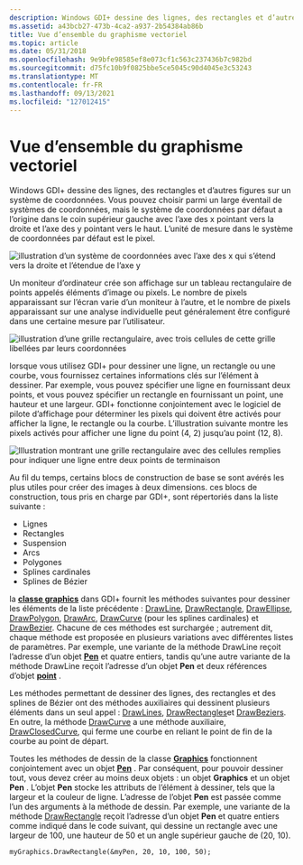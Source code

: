 ```yaml
---
description: Windows GDI+ dessine des lignes, des rectangles et d’autres figures sur un système de coordonnées.
ms.assetid: a43bcb27-473b-4ca2-a937-2b54384ab86b
title: Vue d’ensemble du graphisme vectoriel
ms.topic: article
ms.date: 05/31/2018
ms.openlocfilehash: 9e9bfe98585ef8e073cf1c563c237436b7c982bd
ms.sourcegitcommit: d75fc10b9f0825bbe5ce5045c90d4045e3c53243
ms.translationtype: MT
ms.contentlocale: fr-FR
ms.lasthandoff: 09/13/2021
ms.locfileid: "127012415"
---
```

# <a name="overview-of-vector-graphics"></a>Vue d’ensemble du graphisme vectoriel

Windows GDI+ dessine des lignes, des rectangles et d’autres figures sur un système de coordonnées. Vous pouvez choisir parmi un large éventail de systèmes de coordonnées, mais le système de coordonnées par défaut a l’origine dans le coin supérieur gauche avec l’axe des x pointant vers la droite et l’axe des y pointant vers le haut. L’unité de mesure dans le système de coordonnées par défaut est le pixel.

![illustration d’un système de coordonnées avec l’axe des x qui s’étend vers la droite et l’étendue de l’axe y](images/aboutgdip02-art01.png)

Un moniteur d’ordinateur crée son affichage sur un tableau rectangulaire de points appelés éléments d’image ou pixels. Le nombre de pixels apparaissant sur l’écran varie d’un moniteur à l’autre, et le nombre de pixels apparaissant sur une analyse individuelle peut généralement être configuré dans une certaine mesure par l’utilisateur.

![illustration d’une grille rectangulaire, avec trois cellules de cette grille libellées par leurs coordonnées](images/aboutgdip02-art02.png)

lorsque vous utilisez GDI+ pour dessiner une ligne, un rectangle ou une courbe, vous fournissez certaines informations clés sur l’élément à dessiner. Par exemple, vous pouvez spécifier une ligne en fournissant deux points, et vous pouvez spécifier un rectangle en fournissant un point, une hauteur et une largeur. GDI+ fonctionne conjointement avec le logiciel de pilote d’affichage pour déterminer les pixels qui doivent être activés pour afficher la ligne, le rectangle ou la courbe. L’illustration suivante montre les pixels activés pour afficher une ligne du point (4, 2) jusqu’au point (12, 8).

![Illustration montrant une grille rectangulaire avec des cellules remplies pour indiquer une ligne entre deux points de terminaison](images/aboutgdip02-art03.png)

Au fil du temps, certains blocs de construction de base se sont avérés les plus utiles pour créer des images à deux dimensions. ces blocs de construction, tous pris en charge par GDI+, sont répertoriés dans la liste suivante :

-   Lignes
-   Rectangles
-   Suspension
-   Arcs
-   Polygones
-   Splines cardinales
-   Splines de Bézier

la [**classe graphics**](/windows/win32/api/gdiplusgraphics/nl-gdiplusgraphics-graphics) dans GDI+ fournit les méthodes suivantes pour dessiner les éléments de la liste précédente : [DrawLine](/windows/win32/api/gdiplusgraphics/nf-gdiplusgraphics-graphics-drawline(inconstpen_inint_inint_inint_inint)), [DrawRectangle](/windows/win32/api/gdiplusgraphics/nf-gdiplusgraphics-graphics-drawrectangle(inconstpen_inint_inint_inint_inint)), [DrawEllipse](/windows/win32/api/gdiplusgraphics/nf-gdiplusgraphics-graphics-drawellipse(inconstpen_inconstrectf_)), [DrawPolygon](/windows/win32/api/gdiplusgraphics/nf-gdiplusgraphics-graphics-drawpolygon(inconstpen_inconstpointf_inint)), [DrawArc](/windows/win32/api/gdiplusgraphics/nf-gdiplusgraphics-graphics-drawarc(inconstpen_inconstrectf__inreal_inreal)), [DrawCurve](/windows/win32/api/gdiplusgraphics/nf-gdiplusgraphics-graphics-drawcurve(inconstpen_inconstpoint_inint)) (pour les splines cardinales) et [DrawBezier](/windows/win32/api/gdiplusgraphics/nf-gdiplusgraphics-graphics-drawbezier(inconstpen_inconstpoint__inconstpoint__inconstpoint__inconstpoint_)). Chacune de ces méthodes est surchargée ; autrement dit, chaque méthode est proposée en plusieurs variations avec différentes listes de paramètres. Par exemple, une variante de la méthode DrawLine reçoit l’adresse d’un objet [**Pen**](/windows/win32/api/gdipluspen/nl-gdipluspen-pen) et quatre entiers, tandis qu’une autre variante de la méthode DrawLine reçoit l’adresse d’un objet **Pen** et deux références d’objet [**point**](/windows/win32/api/gdiplustypes/nl-gdiplustypes-point) .

Les méthodes permettant de dessiner des lignes, des rectangles et des splines de Bézier ont des méthodes auxiliaires qui dessinent plusieurs éléments dans un seul appel : [DrawLines](/windows/win32/api/gdiplusgraphics/nf-gdiplusgraphics-graphics-drawlines(inconstpen_inconstpointf_inint)), [DrawRectangles](/windows/win32/api/gdiplusgraphics/nf-gdiplusgraphics-graphics-drawrectangles(inconstpen_inconstrect_inint))et [DrawBeziers](/windows/win32/api/gdiplusgraphics/nf-gdiplusgraphics-graphics-drawbeziers(inconstpen_inconstpoint_inint)). En outre, la méthode [DrawCurve](/windows/win32/api/gdiplusgraphics/nf-gdiplusgraphics-graphics-drawcurve(inconstpen_inconstpoint_inint)) a une méthode auxiliaire, [DrawClosedCurve](/windows/win32/api/gdiplusgraphics/nf-gdiplusgraphics-graphics-drawclosedcurve(inconstpen_inconstpoint_inint)), qui ferme une courbe en reliant le point de fin de la courbe au point de départ.

Toutes les méthodes de dessin de la classe [**Graphics**](/windows/win32/api/gdiplusgraphics/nl-gdiplusgraphics-graphics) fonctionnent conjointement avec un objet [**Pen**](/windows/win32/api/gdipluspen/nl-gdipluspen-pen) . Par conséquent, pour pouvoir dessiner tout, vous devez créer au moins deux objets : un objet **Graphics** et un objet **Pen** . L’objet **Pen** stocke les attributs de l’élément à dessiner, tels que la largeur et la couleur de ligne. L’adresse de l’objet **Pen** est passée comme l’un des arguments à la méthode de dessin. Par exemple, une variante de la méthode [DrawRectangle](/windows/win32/api/gdiplusgraphics/nf-gdiplusgraphics-graphics-drawrectangle(inconstpen_inint_inint_inint_inint)) reçoit l’adresse d’un objet **Pen** et quatre entiers comme indiqué dans le code suivant, qui dessine un rectangle avec une largeur de 100, une hauteur de 50 et un angle supérieur gauche de (20, 10).


```
myGraphics.DrawRectangle(&myPen, 20, 10, 100, 50);
```



 

 



